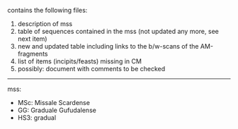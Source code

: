 contains the following files:

1) description of mss
2) table of sequences contained in the mss (not updated any more, see next item)
3) new and updated table including links to the b/w-scans of the AM-fragments
4) list of items (incipits/feasts) missing in CM
5) possibly: document with comments to be checked

---

mss:
- MSc: Missale Scardense
- GG: Graduale Gufudalense
- HS3: gradual

